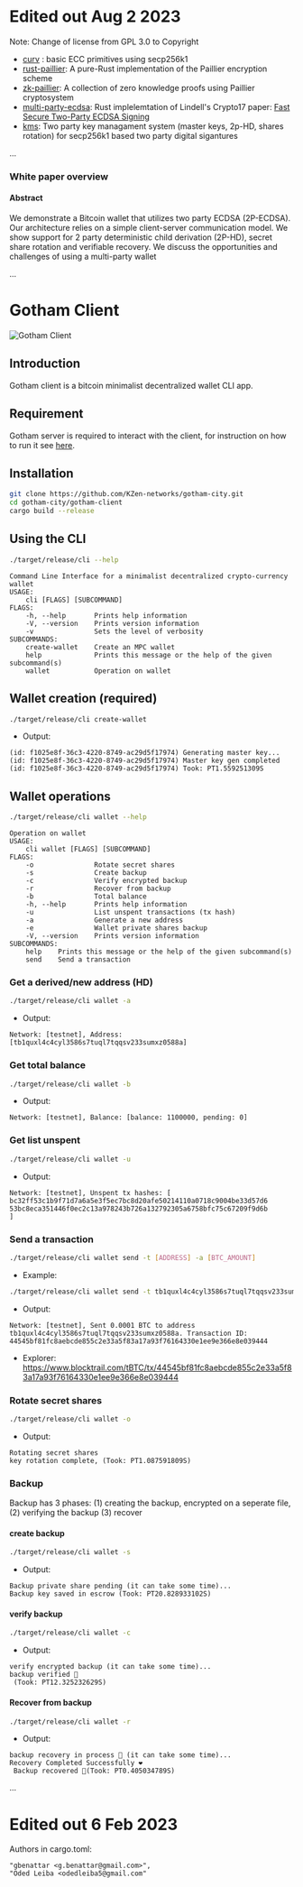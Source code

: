 # Edited out Aug 2 2023

Note: Change of license from GPL 3.0 to Copyright


* [curv](https://github.com/KZen-networks/curv) : basic ECC primitives using secp256k1
* [rust-paillier](https://github.com/mortendahl/rust-paillier): A pure-Rust implementation of the Paillier encryption scheme
* [zk-paillier](https://github.com/KZen-networks/zk-paillier): A collection of zero knowledge proofs using Paillier cryptosystem 
* [multi-party-ecdsa](https://github.com/KZen-networks/multi-party-ecdsa): Rust implelemtation of Lindell's Crypto17 paper: [Fast Secure Two-Party ECDSA Signing](https://eprint.iacr.org/2017/552)
* [kms](https://github.com/KZen-networks/kms): Two party key managament system (master keys, 2p-HD, shares rotation) for secp256k1 based two party digital sigantures 

...

### White paper overview
#### Abstract
We demonstrate a Bitcoin wallet that utilizes two party ECDSA (2P-ECDSA).
Our architecture relies on a simple client-server communication
model. We show support for 2 party deterministic child derivation
(2P-HD), secret share rotation and verifiable recovery. We discuss the
opportunities and challenges of using a multi-party wallet

...

# Gotham Client
![Gotham Client](../misc/client-icon.png)

## Introduction
Gotham client is a bitcoin minimalist decentralized wallet CLI app.

## Requirement
Gotham server is required to interact with the client, for instruction on how to run it see [here](../gotham-server/README.md).

## Installation
```bash
git clone https://github.com/KZen-networks/gotham-city.git
cd gotham-city/gotham-client
cargo build --release
```

## Using the CLI
```bash
./target/release/cli --help            
```

```text
Command Line Interface for a minimalist decentralized crypto-currency wallet
USAGE:
    cli [FLAGS] [SUBCOMMAND]
FLAGS:
    -h, --help       Prints help information
    -V, --version    Prints version information
    -v               Sets the level of verbosity
SUBCOMMANDS:
    create-wallet    Create an MPC wallet
    help             Prints this message or the help of the given subcommand(s)
    wallet           Operation on wallet
```

## Wallet creation (required)
```bash
./target/release/cli create-wallet
```

* Output: 
```text
(id: f1025e8f-36c3-4220-8749-ac29d5f17974) Generating master key...
(id: f1025e8f-36c3-4220-8749-ac29d5f17974) Master key gen completed
(id: f1025e8f-36c3-4220-8749-ac29d5f17974) Took: PT1.559251309S
```
## Wallet operations
```bash
./target/release/cli wallet --help
```

```text
Operation on wallet
USAGE:
    cli wallet [FLAGS] [SUBCOMMAND]
FLAGS:
    -o               Rotate secret shares
    -s               Create backup
    -c               Verify encrypted backup
    -r               Recover from backup
    -b               Total balance
    -h, --help       Prints help information
    -u               List unspent transactions (tx hash)
    -a               Generate a new address
    -e               Wallet private shares backup
    -V, --version    Prints version information
SUBCOMMANDS:
    help    Prints this message or the help of the given subcommand(s)
    send    Send a transaction
```
### Get a derived/new address (HD)
```bash
./target/release/cli wallet -a
```

* Output: 
```text
Network: [testnet], Address: [tb1quxl4c4cyl3586s7tuql7tqqsv233sumxz0588a]
```

### Get total balance
```bash
./target/release/cli wallet -b
```

* Output: 
```text
Network: [testnet], Balance: [balance: 1100000, pending: 0]
```

### Get list unspent
```bash
./target/release/cli wallet -u
```

* Output: 
```text
Network: [testnet], Unspent tx hashes: [
bc32ff53c1b9f71d7a6a5e3f5ec7bc8d20afe50214110a0718c9004be33d57d6
53bc8eca351446f0ec2c13a978243b726a132792305a6758bfc75c67209f9d6b
]
```

### Send a transaction
```bash
./target/release/cli wallet send -t [ADDRESS] -a [BTC_AMOUNT]
```

* Example: 
```bash
./target/release/cli wallet send -t tb1quxl4c4cyl3586s7tuql7tqqsv233sumxz0588a -a 0.0001
```

* Output: 
```text
Network: [testnet], Sent 0.0001 BTC to address tb1quxl4c4cyl3586s7tuql7tqqsv233sumxz0588a. Transaction ID: 44545bf81fc8aebcde855c2e33a5f83a17a93f76164330e1ee9e366e8e039444
```

* Explorer:
https://www.blocktrail.com/tBTC/tx/44545bf81fc8aebcde855c2e33a5f83a17a93f76164330e1ee9e366e8e039444

### Rotate secret shares
```bash
./target/release/cli wallet -o
```

* Output: 
```text
Rotating secret shares
key rotation complete, (Took: PT1.087591809S)
```

### Backup
Backup has 3 phases: (1) creating the backup, encrypted on a seperate file, (2) verifying the backup (3) recover

#### create backup
```bash
./target/release/cli wallet -s
```

* Output: 
```text
Backup private share pending (it can take some time)...
Backup key saved in escrow (Took: PT20.828933102S)
```

#### verify backup
```bash
./target/release/cli wallet -c
```

* Output: 
```text
verify encrypted backup (it can take some time)...
backup verified 🍻
 (Took: PT12.325232629S)
```

#### Recover from backup
```bash
./target/release/cli wallet -r
```

* Output: 
```text
backup recovery in process 📲 (it can take some time)...
Recovery Completed Successfully ❤️
 Backup recovered 💾(Took: PT0.405034789S)
```

...

# Edited out 6 Feb 2023

Authors in cargo.toml:

    "gbenattar <g.benattar@gmail.com>",
    "Oded Leiba <odedleiba5@gmail.com"
